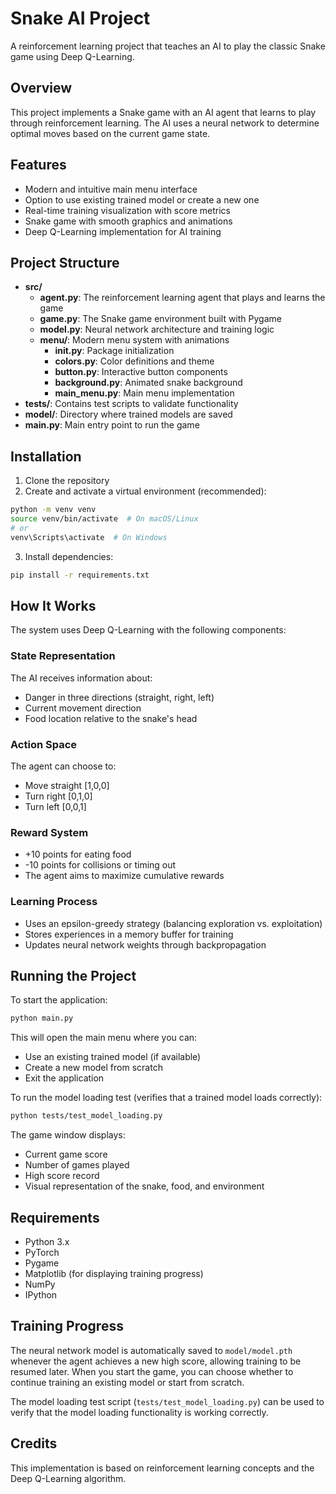 # Snake AI Project

A reinforcement learning project that teaches an AI to play the classic Snake game using Deep Q-Learning.

## Overview

This project implements a Snake game with an AI agent that learns to play through reinforcement learning. The AI uses a neural network to determine optimal moves based on the current game state.

## Features

- Modern and intuitive main menu interface
- Option to use existing trained model or create a new one
- Real-time training visualization with score metrics
- Snake game with smooth graphics and animations
- Deep Q-Learning implementation for AI training

## Project Structure

- **src/**
  - **agent.py**: The reinforcement learning agent that plays and learns the game
  - **game.py**: The Snake game environment built with Pygame
  - **model.py**: Neural network architecture and training logic
  - **menu/**: Modern menu system with animations
    - **__init__.py**: Package initialization
    - **colors.py**: Color definitions and theme
    - **button.py**: Interactive button components
    - **background.py**: Animated snake background
    - **main_menu.py**: Main menu implementation
- **tests/**: Contains test scripts to validate functionality
- **model/**: Directory where trained models are saved
- **main.py**: Main entry point to run the game

## Installation

1. Clone the repository
2. Create and activate a virtual environment (recommended):

```bash
python -m venv venv
source venv/bin/activate  # On macOS/Linux
# or
venv\Scripts\activate  # On Windows
```

3. Install dependencies:

```bash
pip install -r requirements.txt
```

## How It Works

The system uses Deep Q-Learning with the following components:

### State Representation

The AI receives information about:

- Danger in three directions (straight, right, left)
- Current movement direction
- Food location relative to the snake's head

### Action Space

The agent can choose to:

- Move straight [1,0,0]
- Turn right [0,1,0]
- Turn left [0,0,1]

### Reward System

- +10 points for eating food
- -10 points for collisions or timing out
- The agent aims to maximize cumulative rewards

### Learning Process

- Uses an epsilon-greedy strategy (balancing exploration vs. exploitation)
- Stores experiences in a memory buffer for training
- Updates neural network weights through backpropagation

## Running the Project

To start the application:

```bash
python main.py
```

This will open the main menu where you can:
- Use an existing trained model (if available)
- Create a new model from scratch
- Exit the application

To run the model loading test (verifies that a trained model loads correctly):

```bash
python tests/test_model_loading.py
```

The game window displays:

- Current game score
- Number of games played
- High score record
- Visual representation of the snake, food, and environment

## Requirements

- Python 3.x
- PyTorch
- Pygame
- Matplotlib (for displaying training progress)
- NumPy
- IPython

## Training Progress

The neural network model is automatically saved to `model/model.pth` whenever the agent achieves a new high score, allowing training to be resumed later. When you start the game, you can choose whether to continue training an existing model or start from scratch.

The model loading test script (`tests/test_model_loading.py`) can be used to verify that the model loading functionality is working correctly.

## Credits

This implementation is based on reinforcement learning concepts and the Deep Q-Learning algorithm.
